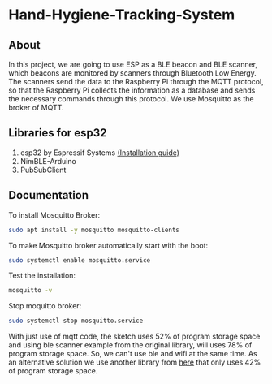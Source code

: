 # Hand-Hygiene-Tracking-System

About
-----

In this project, we are going to use ESP as a BLE beacon and BLE scanner, which beacons are monitored by scanners through Bluetooth Low Energy.
The scanners send the data to the Raspberry Pi through the MQTT protocol, so that the Raspberry Pi collects the information as a database and sends the necessary commands through this protocol.
We use Mosquitto as the broker of MQTT.

Libraries for esp32
-------------------

1. esp32 by Espressif Systems [(Installation guide)](https://randomnerdtutorials.com/installing-the-esp32-board-in-arduino-ide-mac-and-linux-instructions/)
2. NimBLE-Arduino
3. PubSubClient

Documentation
-------------

To install Mosquitto Broker:
```sh
sudo apt install -y mosquitto mosquitto-clients
```
To make Mosquitto broker automatically start with the boot:
```sh
sudo systemctl enable mosquitto.service
```
Test the installation:
```sh
mosquitto -v
```
Stop moquitto broker:
```sh
sudo systemctl stop mosquitto.service
```
With just use of mqtt code, the sketch uses 52% of program storage space and using ble scanner example from the original library, will uses 78% of program storage space. So, we can't use ble and wifi at the same time. As an alternative solution we use another library from [here](https://github.com/h2zero/NimBLE-Arduino) that only uses 42% of program storage space.
